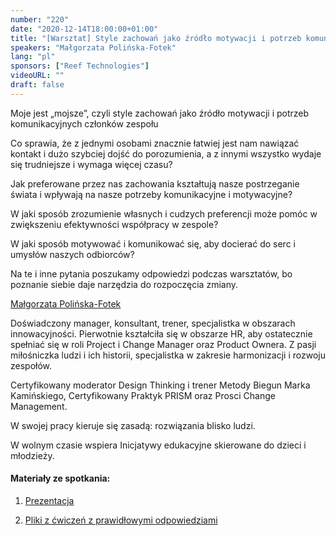 ```yaml
---
number: "220"
date: "2020-12-14T18:00:00+01:00"
title: "[Warsztat] Style zachowań jako źródło motywacji i potrzeb komunikacyjnych"
speakers: "Małgorzata Polińska-Fotek"
lang: "pl"
sponsors: ["Reef Technologies"]
videoURL: ""
draft: false
---
```


Moje jest „mojsze”, czyli style zachowań jako źródło motywacji i potrzeb komunikacyjnych członków zespołu

Co sprawia, że z jednymi osobami znacznie łatwiej jest nam nawiązać kontakt i dużo szybciej dojść do porozumienia, a z innymi wszystko wydaje się trudniejsze i wymaga więcej czasu?

Jak preferowane przez nas zachowania kształtują nasze postrzeganie świata i wpływają na nasze potrzeby komunikacyjne i motywacyjne?

W jaki sposób zrozumienie własnych i cudzych preferencji może pomóc w zwiększeniu efektywności współpracy w zespole?

W jaki sposób motywować i komunikować się, aby docierać do serc i umysłów naszych odbiorców?

Na te i inne pytania poszukamy odpowiedzi podczas warsztatów, bo poznanie siebie daje narzędzia do rozpoczęcia zmiany.


<a href="https://www.linkedin.com/in/malgorzata-karolina-polinska/" target="_blank">Małgorzata Polińska-Fotek</a> 

Doświadczony manager, konsultant, trener, specjalistka w obszarach innowacyjności. Pierwotnie kształciła się w obszarze HR, aby ostatecznie spełniać się w roli Project i Change Manager oraz Product Ownera. Z pasji miłośniczka ludzi i ich historii, specjalistka w zakresie harmonizacji i rozwoju zespołów.

Certyfikowany moderator Design Thinking i trener Metody Biegun Marka Kamińskiego, Certyfikowany Praktyk PRISM oraz Prosci Change Management.

W swojej pracy kieruje się zasadą: rozwiązania blisko ludzi.

W wolnym czasie wspiera Inicjatywy edukacyjne skierowane do dzieci i młodzieży.

#### Materiały ze spotkania: 

1. <a href="Style zachowań.pdf" target="_blank">Prezentacja</a> 

1. <a href="warsztaty.7z" target="_blank">Pliki z ćwiczeń z prawidłowymi odpowiedziami</a> 


